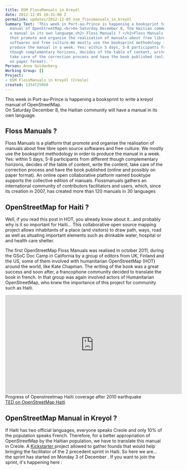 ```yaml
---
title: OSM FlossManuals in Kreyòl
date: 2012-12-05 16:31:00 Z
permalink: updates/2012-12-05_osm_flossmanuals_in_kreyòl
Summary Text: 'This week in Port-au-Prince is happening a booksprint to write a kreyol
  manual of OpenStreetMap.<br>On Saturday December 8, the Haitian community will have
  a manual in its own language.<h2> Floss Manuals ? </h2>Floss Manuals is a platform
  that promote and organise the realisation of manuals about free libre open source
  softwares and free culture.We mostly use the booksprint methodology in order to
  produce the manual in a week. Yes: within 5 days, 5-8 participants from different
  though complementary horizons, decides of the table of content, write the content,
  take care of the correction process and have the book published (online and possibly
  on paper format). '
Person: Anne Goldenberg
Working Group: []
Project:
- OSM FlossManuals in Kreyòl (Creole)
created: 1354725060
---
```


<p>This week in Port-au-Prince is happening a booksprint to write a kreyol manual of OpenStreetMap.<br> On Saturday December 8, the Haitian community will have a manual in its own language.</p><h2>Floss Manuals ?</h2><p>Floss Manuals is a platform that promote and organise the realisation of manuals about free libre open source softwares and free culture. We mostly use the booksprint methodology in order to produce the manual in a week. Yes: within 5 days, 5-8 participants from different though complementary horizons, decides of the table of content, write the content, take care of the correction process and have the book published (online and possibly on paper format). An online open collaborative platform named booktype supports the collective edition of manuals. Flossmanuals gathers an international community of contributors facilitators and users, which, since its creation in 2007, has created more than 120 manuals in 30 languages</p><h2>OpenStreetMap for Haiti ?</h2><p>Well, if you read this post in HOT, you already know about it...and probably why is it so important for Haïti... This collaborative open source mapping project allows inhabitants of a place (and visitors) to draw path, ways, road as well as situating important elements such as drinkable water, hospital or and health care shelter.</p><p>The first OpenStreetMap Floss Manuals was realised in october 2011, during the GSoC Doc Camp in California by a group of editors from UK, Finland and the US, some of them involved with humanitarian OpenStreetMap (HOT) around the world, like Kate Chapman. The writing of the book was a great success and soon after, a francophone community decided to translate the book in french. In that group was again involved actors of Humanitarian OpenStreetMap, who knew the importance of this project for community such as Haiti.</p><p><iframe src="http://www.youtube.com/embed/OF-JuFxhDT8" height="315" width="560" frameborder="0"></iframe><br> Progress of Openstreetmap Haïti coverage after 2010 earthquake <br> <a href="http://itoworld.blogspot.com/2010/02/ito-world-at-ted-2010-project-haiti.html">TED on OpenStreetMap Haiti </a></p><h2>OpenStreetMap Manual in Kreyol ?</h2><p>If Haiti has two official languages, everyone speaks Creole and only 10% of the population speaks French. Therefore, for a better appropriation of OpenStreetMap by the Haitian population, we have to translate this manual in Creole. A <a href="http://www.kickstarter.com/projects/wonderchook/first-free-haiti-creole-openstreetmap-bookl">Kickstarter </a> project allowed to gather founds that would help bringing the facilitator of the 2 precedent sprint in Haiti. So here we are... the sprint has started on Monday 3 of December . If you want to join the sprint, it's happening here :</p>
